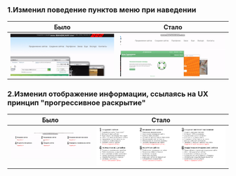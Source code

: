 ### 1.Изменил поведение пунктов меню при наведении
Было | Стало
------------ | -------------
![](screenshots/before.gif) | ![](screenshots/after.gif)

### 2.Изменил отображение информации, ссылаясь на UX принцип "прогрессивное раскрытие"
Было | Стало
------------ | -------------
![](screenshots/progressive-disclosure.gif) | ![](screenshots/progressive-disclosure-absent.PNG)